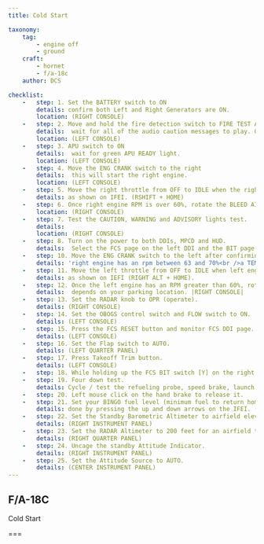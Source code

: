 ```yaml
---
title: Cold Start

taxonomy:
    tag:
        - engine off
        - ground
    craft:
        - hornet
        - f/a-18c
    author: DCS

checklist:
    -   step: 1. Set the BATTERY switch to ON
        details: confirm both Left and Right Generators are ON.
        location: (RIGHT CONSOLE)
    -   step: 2. Move and hold the fire detection switch to FIRE TEST A
        details:  wait for all of the audio caution messages to play. Once complete, wait 10 seconds and then do the same for FIRE TEST B. Between running FIRE TEST A and FIRE TEST B, you can reset the battery switch to rewind the fire test tape. 
        location: (LEFT CONSOLE)
    -   step: 3. APU switch to ON 
        details:  wait for green APU READY light. 
        location: (LEFT CONSOLE)
    -   step: 4. Move the ENG CRANK switch to the right
        details:  this will start the right engine. 
        location: (LEFT CONSOLE)
    -   step: 5. Move the right throttle from OFF to IDLE when the right engine is above 25% rpm 
        details: as shown on IFEI. (RSHIFT + HOME)
    -   step: 6. Once right engine RPM is over 60%, rotate the BLEED AIR knob 360 degrees clockwise, from NORM to NORM. 
        location: (RIGHT CONSOLE)
    -   step: 7. Test the CAUTION, WARNING and ADVISORY lights test.
        details: 
        location: (RIGHT CONSOLE)
    -   step: 8. Turn on the power to both DDIs, MPCD and HUD.
        details:  Select the FCS page on the left DDI and the BIT page on the right DDI. (INSTRUMENT PANEL)
    -   step: 10. Move the ENG CRANK switch to the left after confirming the following
        details: 'right engine has an rpm between 63 and 70%<br />a TEMP between 190 and 590 degrees<br />Fuel Flow between 420 and 900 PPH<br />a nozzle position between 73 and 84%<br />and an OIL pressure between 45 and 110 psi.<br />(LEFT CONSOLE)'
    -   step: 11. Move the left throttle from OFF to IDLE when left engine has reached at least 25% rpm
        details: as shown on IEFI (RIGHT ALT + HOME).
    -   step: 12. Once the left engine has an RPM greater than 60%, rotate the INS knob to GND (ground) or CV (carrier)
        details:  depends on your parking location. |RIGHT CONSOLE| 
    -   step: 13. Set the RADAR knob to OPR (operate). 
        details: (RIGHT CONSOLE)
    -   step: 14. Set the OBOGS control switch and FLOW switch to ON. 
        details: (LEFT CONSOLE)
    -   step: 15. Press the FCS RESET button and monitor FCS DDI page. 
        details: (LEFT CONSOLE)
    -   step: 16. Set the Flap switch to AUTO. 
        details: (LEFT QUARTER PANEL)
    -   step: 17. Press Takeoff Trim button. 
        details: (LEFT CONSOLE)
    -   step: 18. While holding up the FCS BIT switch [Y] on the right wall, press the FCS OSB on the BIT / FCS page at the same time.  
    -   step: 19. Four down test. 
        details: Cycle / test the refueling probe, speed brake, launch bar, arrestor hook, pitot heat, and set flaps to HALF. (LEFT CONSOLE, THROTTLES, LEFT QUARTER PANEL, RIGHT QUARTER PANEL, and RIGHT CONSOLE)
    -   step: 20. Left mouse click on the hand brake to release it.  
    -   step: 21. Set your BINGO fuel level (minimum fuel to return home) 
        details: done by pressing the up and down arrows on the IFEI. (LEFT INSTRUMENT PANEL)
    -   step: 22. Set the Standby Barometric Altimeter to airfield elevation. 
        details: (RIGHT INSTRUMENT PANEL)
    -   step: 23. Set the RADAR Altimeter to 200 feet for an airfield takeoff or 40 feet from the carrier.
        details: (RIGHT QUARTER PANEL)
    -   step: 24. Uncage the standby Attitude Indicator. 
        details: (RIGHT INSTRUMENT PANEL)
    -   step: 25. Set the Attitude Source to AUTO. 
        details: (CENTER INSTRUMENT PANEL)
---
```


## F/A-18C 
Cold Start

===
